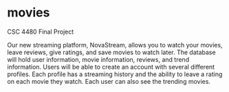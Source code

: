 # movies
CSC 4480 Final Project

Our new streaming platform, NovaStream, allows you to watch your movies, leave reviews, give ratings, and save movies to watch later. The database will hold user information, movie information, reviews, and trend information. Users will be able to create an account with several different profiles. Each profile has a streaming history and the ability to leave a rating on each movie they watch. Each user can also see the trending movies.
